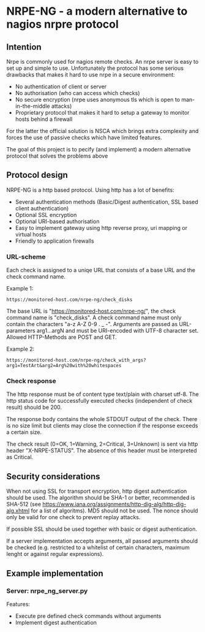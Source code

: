 # NRPE-NG - a modern alternative to nagios nrpre protocol

## Intention

Nrpe is commonly used for nagios remote checks. An nrpe server is easy to set up and simple to use. Unfortunately the protocol has some serious drawbacks that makes it hard to use nrpe in a secure environment:

* No authentication of client or server
* No authorisation (who can access which checks)
* No secure encryption (nrpe uses anonymous tls which is open to man-in-the-middle attacks)
* Proprietary protocol that makes it hard to setup a gateway to monitor hosts behind a firewall

For the latter the official solution is NSCA which brings extra complexity and forces the use of passive checks which have limited features.

The goal of this project is to pecify (and implement) a modern alternative protocol that solves the problems above

## Protocol design

NRPE-NG is a http based protocol. Using http has a lot of benefits:

* Several authentication methods (Basic/Digest authentication, SSL based client authentication)
* Optional SSL encryption
* Optional URI-based authorisation
* Easy to implement gateway using http reverse proxy, uri mapping or virtual hosts
* Friendly to application firewalls

### URL-scheme

Each check is assigned to a uniqe URL that consists of a base URL and the check command name.

Example 1:

    https://monitored-host.com/nrpe-ng/check_disks

The base URL is "https://monitored-host.com/nrpe-ng/", the check command name is "check_disks". A check command name must only contain the characters "a-z A-Z 0-9 . _ -". Arguments are passed as URL-parameters arg1...argN and must be URI-encoded with UTF-8 character set. Allowed HTTP-Methods are POST and GET.

Example 2:

    https://monitored-host.com/nrpe-ng/check_with_args?arg1=TestArt&arg2=Arg%20with%20whitespaces

### Check response

The http response must be of content type text/plain with charset utf-8. The http status code for successfully executed checks (independent of check result) should be 200.

The response body contains the whole STDOUT output of the check. There is no size limit but clients may close the connection if the response exceeds a certain size.

The check result (0=OK, 1=Warning, 2=Critical, 3=Unknown) is sent via http header "X-NRPE-STATUS". The absence of this header must be interpreted as Critical.

## Security considerations

When not using SSL for transport encryption, http digest authentication should be used. The algorithm should be SHA-1 or better, recommended is SHA-512 (see https://www.iana.org/assignments/http-dig-alg/http-dig-alg.xhtml for a list of algoritms). MD5 should not be used. The nonce should only be valid for one check to prevent replay attacks.

If possible SSL should be used together with basic or digest authentication.

If a server implementation accepts arguments, all passed arguments should be checked (e.g. restricted to a whitelist of certain characters, maximum lenght or against regular expressions).

## Example implementation

### Server: nrpe_ng_server.py

Features:
* Execute pre defined check commands without arguments
* Implement digest authentication







